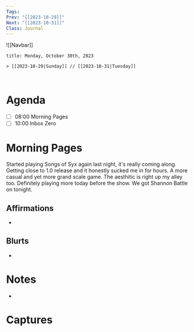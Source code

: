 ```yaml
---
Tags: 
Prev: "[[2023-10-29]]"
Next: "[[2023-10-31]]"
Class: Journal
---
```


![[Navbar]]

```ad-date
title: Monday, October 30th, 2023

> [[2023-10-29|Sunday]] // [[2023-10-31|Tuesday]]



```

# Agenda

- [ ] 08:00 Morning Pages
- [ ] 10:00 Inbox Zero

# Morning Pages 

Started playing Songs of Syx again last night, it's really coming along. Getting close to 1.0 release and it honestly sucked me in for hours. A more casual and yet more grand scale game. The aesthitic is right up my alley too. Definitely playing more today before the show. We got Shannon Battle on tonight.

## Affirmations

- 

## Blurts

- 

# Notes

- 
# Captures

